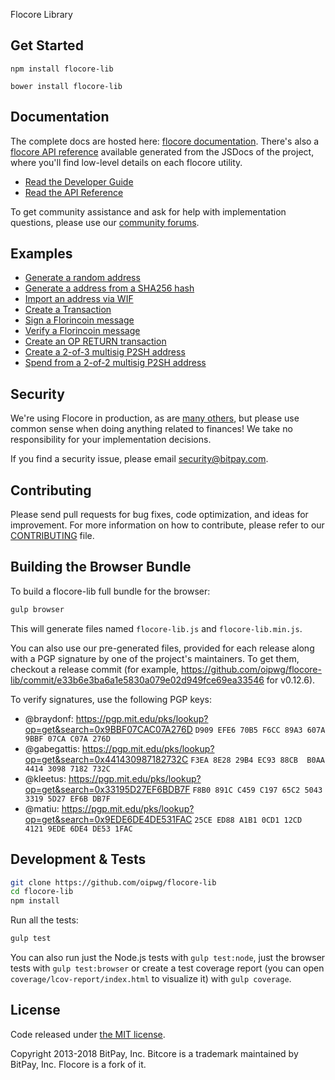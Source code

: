 Flocore Library

## Get Started

```
npm install flocore-lib
```

```
bower install flocore-lib
```

## Documentation

The complete docs are hosted here: [flocore documentation](http://flocore.io/guide/). There's also a [flocore API reference](http://flocore.io/api/) available generated from the JSDocs of the project, where you'll find low-level details on each flocore utility.

- [Read the Developer Guide](http://flocore.io/guide/)
- [Read the API Reference](http://flocore.io/api/)

To get community assistance and ask for help with implementation questions, please use our [community forums](https://forum.flocore.io/).

## Examples

* [Generate a random address](https://github.com/oipwg/flocore-lib/blob/master/docs/examples.md#generate-a-random-address)
* [Generate a address from a SHA256 hash](https://github.com/oipwg/flocore-lib/blob/master/docs/examples.md#generate-a-address-from-a-sha256-hash)
* [Import an address via WIF](https://github.com/oipwg/flocore-lib/blob/master/docs/examples.md#import-an-address-via-wif)
* [Create a Transaction](https://github.com/oipwg/flocore-lib/blob/master/docs/examples.md#create-a-transaction)
* [Sign a Florincoin message](https://github.com/oipwg/flocore-lib/blob/master/docs/examples.md#sign-a-florincoin-message)
* [Verify a Florincoin message](https://github.com/oipwg/flocore-lib/blob/master/docs/examples.md#verify-a-florincoin-message)
* [Create an OP RETURN transaction](https://github.com/oipwg/flocore-lib/blob/master/docs/examples.md#create-an-op-return-transaction)
* [Create a 2-of-3 multisig P2SH address](https://github.com/oipwg/flocore-lib/blob/master/docs/examples.md#create-a-2-of-3-multisig-p2sh-address)
* [Spend from a 2-of-2 multisig P2SH address](https://github.com/oipwg/flocore-lib/blob/master/docs/examples.md#spend-from-a-2-of-2-multisig-p2sh-address)


## Security

We're using Flocore in production, as are [many others](http://flocore.io#projects), but please use common sense when doing anything related to finances! We take no responsibility for your implementation decisions.

If you find a security issue, please email security@bitpay.com.

## Contributing

Please send pull requests for bug fixes, code optimization, and ideas for improvement. For more information on how to contribute, please refer to our [CONTRIBUTING](https://github.com/oipwg/flocore-lib/blob/master/CONTRIBUTING.md) file.

## Building the Browser Bundle

To build a flocore-lib full bundle for the browser:

```sh
gulp browser
```

This will generate files named `flocore-lib.js` and `flocore-lib.min.js`.

You can also use our pre-generated files, provided for each release along with a PGP signature by one of the project's maintainers. To get them, checkout a release commit (for example, https://github.com/oipwg/flocore-lib/commit/e33b6e3ba6a1e5830a079e02d949fce69ea33546 for v0.12.6).

To verify signatures, use the following PGP keys:
- @braydonf: https://pgp.mit.edu/pks/lookup?op=get&search=0x9BBF07CAC07A276D `D909 EFE6 70B5 F6CC 89A3 607A 9BBF 07CA C07A 276D`
- @gabegattis: https://pgp.mit.edu/pks/lookup?op=get&search=0x441430987182732C `F3EA 8E28 29B4 EC93 88CB  B0AA 4414 3098 7182 732C`
- @kleetus: https://pgp.mit.edu/pks/lookup?op=get&search=0x33195D27EF6BDB7F `F8B0 891C C459 C197 65C2 5043 3319 5D27 EF6B DB7F`
- @matiu: https://pgp.mit.edu/pks/lookup?op=get&search=0x9EDE6DE4DE531FAC `25CE ED88 A1B1 0CD1 12CD  4121 9EDE 6DE4 DE53 1FAC`


## Development & Tests

```sh
git clone https://github.com/oipwg/flocore-lib
cd flocore-lib
npm install
```

Run all the tests:

```sh
gulp test
```

You can also run just the Node.js tests with `gulp test:node`, just the browser tests with `gulp test:browser`
or create a test coverage report (you can open `coverage/lcov-report/index.html` to visualize it) with `gulp coverage`.

## License

Code released under [the MIT license](https://github.com/oipwg/flocore-lib/blob/master/LICENSE).

Copyright 2013-2018 BitPay, Inc. Bitcore is a trademark maintained by BitPay, Inc. Flocore is a fork of it.
